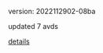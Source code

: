 version: 2022112902-08ba

updated 7 avds

[details](https://github.com/0x74f917491bfa7ebfa379/ali_avd_db/blob/master/change_log/2022/11/29/02/08ba.txt)